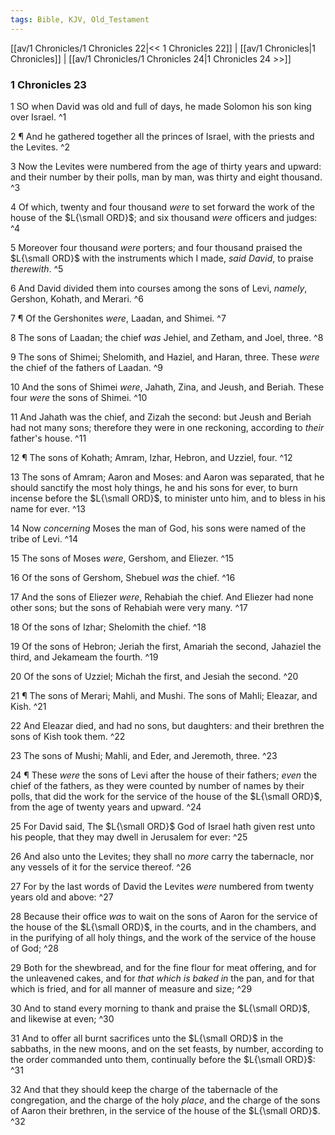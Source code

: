 ```yaml
---
tags: Bible, KJV, Old_Testament
---
```


[[av/1 Chronicles/1 Chronicles 22|<< 1 Chronicles 22]] | [[av/1 Chronicles|1 Chronicles]] | [[av/1 Chronicles/1 Chronicles 24|1 Chronicles 24 >>]]

### 1 Chronicles 23

1 SO when David was old and full of days, he made Solomon his son king over Israel. ^1

2 ¶ And he gathered together all the princes of Israel, with the priests and the Levites. ^2

3 Now the Levites were numbered from the age of thirty years and upward: and their number by their polls, man by man, was thirty and eight thousand. ^3

4 Of which, twenty and four thousand _were_ to set forward the work of the house of the $L{\small ORD}$; and six thousand _were_ officers and judges: ^4

5 Moreover four thousand _were_ porters; and four thousand praised the $L{\small ORD}$ with the instruments which I made, _said_ _David_, to praise _therewith_. ^5

6 And David divided them into courses among the sons of Levi, _namely_, Gershon, Kohath, and Merari. ^6

7 ¶ Of the Gershonites _were_, Laadan, and Shimei. ^7

8 The sons of Laadan; the chief _was_ Jehiel, and Zetham, and Joel, three. ^8

9 The sons of Shimei; Shelomith, and Haziel, and Haran, three. These _were_ the chief of the fathers of Laadan. ^9

10 And the sons of Shimei _were_, Jahath, Zina, and Jeush, and Beriah. These four _were_ the sons of Shimei. ^10

11 And Jahath was the chief, and Zizah the second: but Jeush and Beriah had not many sons; therefore they were in one reckoning, according to _their_ father's house. ^11

12 ¶ The sons of Kohath; Amram, Izhar, Hebron, and Uzziel, four. ^12

13 The sons of Amram; Aaron and Moses: and Aaron was separated, that he should sanctify the most holy things, he and his sons for ever, to burn incense before the $L{\small ORD}$, to minister unto him, and to bless in his name for ever. ^13

14 Now _concerning_ Moses the man of God, his sons were named of the tribe of Levi. ^14

15 The sons of Moses _were_, Gershom, and Eliezer. ^15

16 Of the sons of Gershom, Shebuel _was_ the chief. ^16

17 And the sons of Eliezer _were_, Rehabiah the chief. And Eliezer had none other sons; but the sons of Rehabiah were very many. ^17

18 Of the sons of Izhar; Shelomith the chief. ^18

19 Of the sons of Hebron; Jeriah the first, Amariah the second, Jahaziel the third, and Jekameam the fourth. ^19

20 Of the sons of Uzziel; Michah the first, and Jesiah the second. ^20

21 ¶ The sons of Merari; Mahli, and Mushi. The sons of Mahli; Eleazar, and Kish. ^21

22 And Eleazar died, and had no sons, but daughters: and their brethren the sons of Kish took them. ^22

23 The sons of Mushi; Mahli, and Eder, and Jeremoth, three. ^23

24 ¶ These _were_ the sons of Levi after the house of their fathers; _even_ the chief of the fathers, as they were counted by number of names by their polls, that did the work for the service of the house of the $L{\small ORD}$, from the age of twenty years and upward. ^24

25 For David said, The $L{\small ORD}$ God of Israel hath given rest unto his people, that they may dwell in Jerusalem for ever: ^25

26 And also unto the Levites; they shall no _more_ carry the tabernacle, nor any vessels of it for the service thereof. ^26

27 For by the last words of David the Levites _were_ numbered from twenty years old and above: ^27

28 Because their office _was_ to wait on the sons of Aaron for the service of the house of the $L{\small ORD}$, in the courts, and in the chambers, and in the purifying of all holy things, and the work of the service of the house of God; ^28

29 Both for the shewbread, and for the fine flour for meat offering, and for the unleavened cakes, and for _that_ _which_ _is_ _baked_ _in_ the pan, and for that which is fried, and for all manner of measure and size; ^29

30 And to stand every morning to thank and praise the $L{\small ORD}$, and likewise at even; ^30

31 And to offer all burnt sacrifices unto the $L{\small ORD}$ in the sabbaths, in the new moons, and on the set feasts, by number, according to the order commanded unto them, continually before the $L{\small ORD}$: ^31

32 And that they should keep the charge of the tabernacle of the congregation, and the charge of the holy _place_, and the charge of the sons of Aaron their brethren, in the service of the house of the $L{\small ORD}$. ^32
